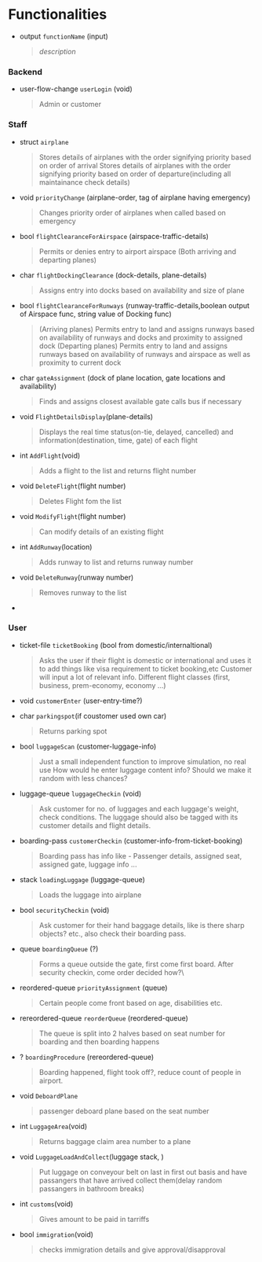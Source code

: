 # Functionalities
- output `functionName` (input)
  > _description_

### Backend
- user-flow-change `userLogin` (void)
   > Admin or customer

### Staff
- struct `airplane`
  > Stores details of airplanes with the order signifying priority based on order of arrival
  > Stores details of airplanes with the order signifying priority based on order of departure(including all maintainance check details)
- void `priorityChange` (airplane-order, tag of airplane having emergency)
  > Changes priority order of airplanes when called based on emergency
- bool `flightClearanceForAirspace` (airspace-traffic-details)
  > Permits or denies entry to airport airspace (Both arriving and departing planes)
- char `flightDockingClearance` (dock-details, plane-details)
  > Assigns entry into docks based on availability and size of plane
- bool `flightClearanceForRunways` (runway-traffic-details,boolean output of Airspace func, string value of Docking func)
  > (Arriving planes) Permits entry to land and assigns runways based on availability of runways and docks and proximity to assigned dock
  > (Departing planes) Permits entry to land and assigns runways based on availability of runways and airspace as well as proximity to current dock
- char `gateAssignment` (dock of plane location, gate locations and availability)
  > Finds and assigns closest available gate
  > calls bus if necessary
- void `FlightDetailsDisplay`(plane-details)
  > Displays the real time status(on-tie, delayed, cancelled) and information(destination, time, gate) of each flight
- int `AddFlight`(void)
  > Adds a flight to the list and returns flight number
- void `DeleteFlight`(flight number)
  > Deletes Flight fom the list
- void `ModifyFlight`(flight number)
  > Can modify details of an existing flight
- int `AddRunway`(location)
  > Adds runway to list and returns runway number
- void `DeleteRunway`(runway number)
  > Removes runway to the list
-



### User
- ticket-file `ticketBooking` (bool from domestic/internaltional)
   > Asks the user if their flight is domestic or international and uses it to add things like visa requirement to ticket booking,etc
   > Customer will input a lot of relevant info.
   > Different flight classes (first, business, prem-economy, economy ...)
- void `customerEnter` (user-entry-time?)
- char `parkingspot`(if coustomer used own car)
  > Returns parking spot
- bool `luggageScan` (customer-luggage-info)
   > Just a small independent function to improve simulation, no real use
   > How would he enter luggage content info? Should we make it random with less chances?
- luggage-queue `luggageCheckin` (void)
   > Ask customer for no. of luggages and each luggage's weight, check conditions.
   > The luggage should also be tagged with its customer details and flight details.
- boarding-pass `customerCheckin` (customer-info-from-ticket-booking)
   > Boarding pass has info like - Passenger details, assigned seat, assigned gate, luggage info ...
- stack `loadingLuggage` (luggage-queue)
   > Loads the luggage into airplane
- bool `securityCheckin` (void)
   > Ask customer for their hand baggage details, like is there sharp objects? etc., also check their boarding pass.
- queue `boardingQueue` (?)
   > Forms a queue outside the gate, first come first board. After security checkin, come order decided how?\
- reordered-queue `priorityAssignment` (queue)
   > Certain people come front based on age, disabilities etc.
- rereordered-queue `reorderQueue` (reordered-queue)
   > The queue is split into 2 halves based on seat number for boarding and then boarding happens
- ? `boardingProcedure` (rereordered-queue)
  > Boarding happened, flight took off?, reduce count of people in airport.




- void `DeboardPlane`
  > passenger deboard plane based on the seat number
- int `LuggageArea`(void)
  > Returns baggage claim area number to a plane
- void `LuggageLoadAndCollect`(luggage stack, )
  > Put luggage on conveyour belt on last in first out basis and have passangers that have arrived collect them(delay random passangers in bathroom breaks)
- int `customs`(void)
  > Gives amount to be paid in tarriffs
- bool `immigration`(void)
  > checks immigration details and give approval/disapproval

